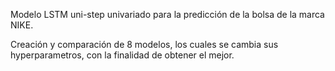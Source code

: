 Modelo LSTM uni-step univariado para la predicción de la bolsa de la marca NIKE.

Creación y comparación de 8 modelos, los cuales se cambia sus hyperparametros, con la finalidad de obtener el mejor.
